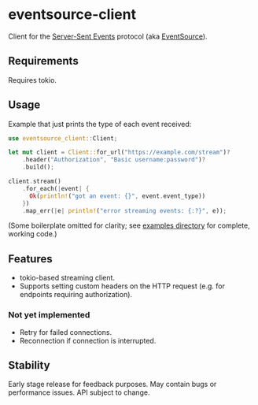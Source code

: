 # eventsource-client

Client for the [Server-Sent Events] protocol (aka [EventSource]).

[Server-Sent Events]: https://html.spec.whatwg.org/multipage/server-sent-events.html
[EventSource]: https://developer.mozilla.org/en-US/docs/Web/API/EventSource

## Requirements

Requires tokio.

## Usage

Example that just prints the type of each event received:

```rust
use eventsource_client::Client;

let mut client = Client::for_url("https://example.com/stream")?
    .header("Authorization", "Basic username:password")?
    .build();

client.stream()
    .for_each(|event| {
      Ok(println!("got an event: {}", event.event_type))
    })
    .map_err(|e| println!("error streaming events: {:?}", e));
```

(Some boilerplate omitted for clarity; see [examples directory] for complete,
working code.)

[examples directory]: ../../tree/master/examples

## Features

* tokio-based streaming client.
* Supports setting custom headers on the HTTP request (e.g. for endpoints
  requiring authorization).

### Not yet implemented

* Retry for failed connections.
* Reconnection if connection is interrupted.

## Stability

Early stage release for feedback purposes. May contain bugs or performance
issues. API subject to change.
